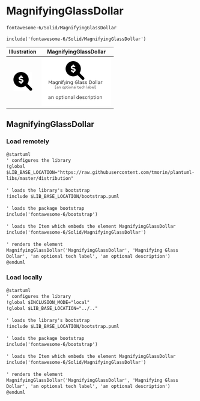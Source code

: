 # MagnifyingGlassDollar


```text
fontawesome-6/Solid/MagnifyingGlassDollar
```

```text
include('fontawesome-6/Solid/MagnifyingGlassDollar')
```



| Illustration | MagnifyingGlassDollar |
| :---: | :---: |
| ![illustration for Illustration](../../fontawesome-6/Solid/MagnifyingGlassDollar.png) | ![illustration for MagnifyingGlassDollar](../../fontawesome-6/Solid/MagnifyingGlassDollar.Local.png) |




## MagnifyingGlassDollar

### Load remotely
```plantuml
@startuml
' configures the library
!global $LIB_BASE_LOCATION="https://raw.githubusercontent.com/tmorin/plantuml-libs/master/distribution"

' loads the library's bootstrap
!include $LIB_BASE_LOCATION/bootstrap.puml

' loads the package bootstrap
include('fontawesome-6/bootstrap')

' loads the Item which embeds the element MagnifyingGlassDollar
include('fontawesome-6/Solid/MagnifyingGlassDollar')

' renders the element
MagnifyingGlassDollar('MagnifyingGlassDollar', 'Magnifying Glass Dollar', 'an optional tech label', 'an optional description')
@enduml
```

### Load locally
```plantuml
@startuml
' configures the library
!global $INCLUSION_MODE="local"
!global $LIB_BASE_LOCATION="../.."

' loads the library's bootstrap
!include $LIB_BASE_LOCATION/bootstrap.puml

' loads the package bootstrap
include('fontawesome-6/bootstrap')

' loads the Item which embeds the element MagnifyingGlassDollar
include('fontawesome-6/Solid/MagnifyingGlassDollar')

' renders the element
MagnifyingGlassDollar('MagnifyingGlassDollar', 'Magnifying Glass Dollar', 'an optional tech label', 'an optional description')
@enduml
```


